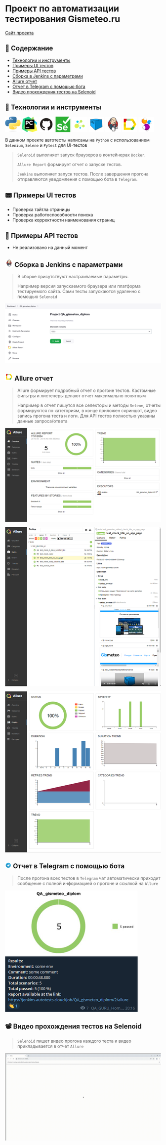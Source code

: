 # Проект по автоматизации тестирования Gismeteo.ru
<a target="_blank" href="https://gismeteo.ru/">Сайт проекта</a>

## 📄 Содержание
- [Технологии и инструменты](#tech_and_ins-технологии-и-инструменты)
- [Примеры UI тестов](#pager-Примеры-UI-тестов)
- [Примеры API тестов](#scroll-Примеры-API-тестов)
- [Сборка в Jenkins с параметрами](#-Сборка-в-Jenkins-с-параметрами)
- [Allure отчет](#-Allure-отчет)
- [Отчет в Telegram с помощью бота](#-Отчет-в-Telegram-с-помощью-бота)
- [Видео прохождения тестов на Selenoid](#film_projector-Видео-прохождения-тестов-на-Selenoid)

## :wrench: Технологии и инструменты
<p>
<a href="https://www.python.org/"><img src="resources/python.svg" width="50" height="50"  alt="Python" title="Python"/></a>
<a href="https://www.jetbrains.com/pycharm/"><img src="resources/PyCharm_Icon.svg" width="50" height="50"  alt="Pycharm" title="IntelliJ IDEA"/></a>
<a href="https://github.com/"><img src="resources/Github.svg" width="50" height="50"  alt="Github" title="GitHub"/></a>
<a href="https://www.selenium.dev/"><img src="resources/selenium.svg" width="50" height="50"  alt="Selenium" title="Selenium"/></a>
<a href="https://github.com/yashaka/selene"><img src="resources/selene.png" width="50" height="50"  alt="Selene" title="Selene"/></a>
<a href="https://aerokube.com/selenoid/"><img src="resources/Selenoid.svg" width="50" height="50"  alt="Selenoid" title="Selenoid"/></a>
<a href="https://www.jenkins.io/"><img src="resources/Jenkins.svg" width="50" height="50"  alt="Jenkins" title="Jenkins"/></a>
<a href="https://github.com/allure-framework/allure2"><img src="resources/Allure_Report.svg" width="50" height="50"  alt="Allure" title="Allure"/></a>
<a href="https://selenide.org/"><img src="resources/Selenide.svg" width="50" height="50"  alt="Selenide" title="Selenide"/></a>



В данном проекте автотесты написаны на <code>Python</code> с использованием <code>Selenium</code>, <code>Selene</code> и <code>Pytest</code> для UI-тестов
>
> <code>Selenoid</code> выполняет запуск браузеров в контейнерах <code>Docker</code>.
>
> <code>Allure Report</code> формирует отчет о запуске тестов.
>
> <code>Jenkins</code> выполняет запуск тестов.
> После завершения прогона отправляются уведомления с помощью бота в <code>Telegram</code>.


## :pager: Примеры UI тестов
- Проверка тайтла страницы
- Проверка работоспособности поиска
- Проверка корректности наименования страниц

## :scroll: Примеры API тестов
- Не реализовано на данный момент

## <img src="resources/Jenkins.svg" width="25" height="25"  alt="Jenkins" title="Jenkins"/></a> Сборка в Jenkins с параметрами
>
> В сборке присутствуют настраиваемые параметры.
>
> Например версия запускаемого браузера или платформа тестируемого сайта. Сами тесты запускаются удаленно с помощью <code>Selenoid</code>
<p align="center">
<img title="Сборка в Jenkins с параметрами" src="resources/Jenkins_parametrs.png">
</p>

## <img src="resources/Allure_Report.svg" width="25" height="25"  alt="Allure_Report" title="Allure_Report" title="Allure_Report"/></a> Allure отчет
>
> Allure формирует подробный отчет о прогоне тестов. Кастомные фильтры и листенеры делают отчет максимально понятным
>
> Например в отчет пишутся все селекторы и методы <code>Selene</code>, отчеты формируются по категориям, в конце приложен скриншот, видео запись прогона теста и логи.
Для API тестов полностью указаны данные запроса/ответа
<p align="center">
<img title="Allure отчет" src="resources/Allure_Overview.png">
</p>
<p align="center">
<img title="Allure отчет" src="resources/Allure_suites.png">
</p>
<p align="center">
<img title="Allure отчет" src="resources/Allure_graphs.png">
</p>

## <img width="4%" title="Telegram" src="resources/Telegram.svg"> Отчет в Telegram с помощью бота
>
> После прогона всех тестов в <code>Telegram</code> чат автоматически приходит сообщение с полной информацией о прогоне и ссылкой на <code>Allure</code>
>
<p>
<img title="Отчет в Telegram с помощью бота" src="resources/Telegram_results.png">
</p>

## :film_projector: Видео прохождения тестов на Selenoid
>
> <code>Selenoid</code> пишет видео прогона каждого теста и видео прикладывается в отчет <code>Allure</code>
>
<p>
<img title="Selenoid Video" src="resources/video_test.gif" alt="video">
</p>
